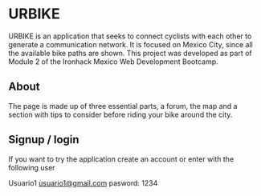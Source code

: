 # URBIKE


URBIKE is an application that seeks to connect cyclists with each other to generate a communication network. It is focused on Mexico City, since all the available bike paths are shown. 
This project was developed as part of Module 2 of the Ironhack Mexico Web Development Bootcamp.

## About
The page is made up of three essential parts, a forum, the map and a section with tips to consider before riding your bike around the city.

## Signup / login

If you want to try the application create an account or enter with the following user

Usuario1
usuario1@gmail.com
pasword: 1234
